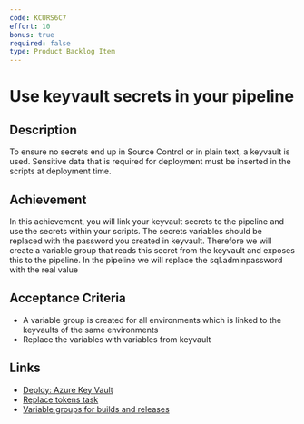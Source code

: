 ```yaml
---
code: KCURS6C7 
effort: 10
bonus: true
required: false
type: Product Backlog Item 
---
```

# Use keyvault secrets in your pipeline #

## Description ##
To ensure no secrets end up in Source Control or in plain text, a keyvault is used. Sensitive data that is required for deployment must be inserted in the scripts at deployment time.

## Achievement ##
In this achievement, you will link your keyvault secrets to the pipeline and use the secrets within your scripts. The secrets variables should be replaced with the password you created in keyvault. Therefore we will create a variable group that reads this secret from the keyvault and exposes this to the pipeline. In the pipeline we will replace the sql.adminpassword with the real value

## Acceptance Criteria ##
* A variable group is created for all environments which is linked to the keyvaults of the same environments
* Replace the variables with variables from keyvault

## Links ##
- [Deploy: Azure Key Vault](https://docs.microsoft.com/en-us/vsts/build-release/tasks/deploy/azure-key-vault?view=vsts)
- [Replace tokens task](https://marketplace.visualstudio.com/items?itemName=qetza.replacetokens)
- [Variable groups for builds and releases](https://docs.microsoft.com/en-us/vsts/build-release/concepts/library/variable-groups?view=vsts)